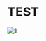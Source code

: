 # TEST
![1](https://dreamru.gay/d/5T%E2%91%A1/image/QQ%E5%9B%BE%E7%89%8720221017175401.jpg?sign=pHtq_RujwtOA0dDv23XMNSSYh1MvXXHVlmkRJEBxOBo=:0)
